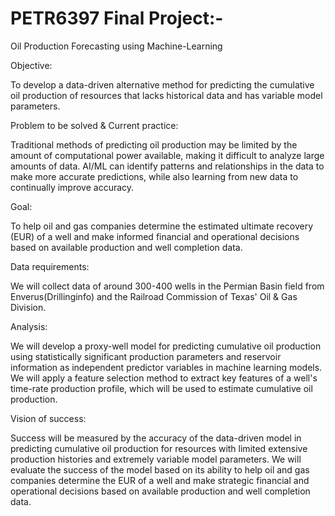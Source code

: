 # PETR6397 Final Project:-

Oil Production Forecasting using Machine-Learning

Objective:

To develop a data-driven alternative method for predicting the cumulative oil production of resources that lacks historical data and has variable model parameters.

Problem to be solved & Current practice:

Traditional methods of predicting oil production may be limited by the amount of computational power available, making it difficult to analyze large amounts of data. AI/ML can identify patterns and relationships in the data to make more accurate predictions, while also learning from new data to continually improve accuracy.

Goal:

To help oil and gas companies determine the estimated ultimate recovery (EUR) of a well and make informed financial and operational decisions based on available production and well completion data.

Data requirements:

We will collect data of around 300-400 wells in the Permian Basin field from Enverus(Drillinginfo) and the Railroad Commission of Texas' Oil & Gas Division.

Analysis:

We will develop a proxy-well model for predicting cumulative oil production using statistically significant production parameters and reservoir information as independent predictor variables in machine learning models. We will apply a feature selection method to extract key features of a well's time-rate production profile, which will be used to estimate cumulative oil production.

Vision of success:

Success will be measured by the accuracy of the data-driven model in predicting cumulative oil production for resources with limited extensive production histories and extremely variable model parameters. We will evaluate the success of the model based on its ability to help oil and gas companies determine the EUR of a well and make strategic financial and operational decisions based on available production and well completion data.
